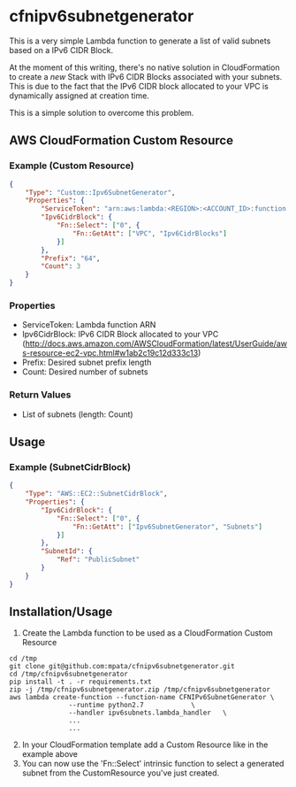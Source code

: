 # cfnipv6subnetgenerator

This is a very simple Lambda function to generate a list of valid subnets based on a IPv6 CIDR Block.

At the moment of this writing, there's no native solution in CloudFormation to create a *new* Stack with IPv6 CIDR Blocks associated with your subnets. This is due to the fact that the IPv6 CIDR block allocated to your VPC is dynamically assigned at creation time.

This is a simple solution to overcome this problem.


## AWS CloudFormation Custom Resource

### Example (Custom Resource)
```json
{
	"Type": "Custom::Ipv6SubnetGenerator",
	"Properties": {
		"ServiceToken": "arn:aws:lambda:<REGION>:<ACCOUNT_ID>:function:<FUNCTION_NAME>",
		"Ipv6CidrBlock": {
			"Fn::Select": ["0", {
				"Fn::GetAtt": ["VPC", "Ipv6CidrBlocks"]
			}]
		},
		"Prefix": "64",
		"Count": 3
	}
}
```
### Properties
* ServiceToken: Lambda function ARN
* Ipv6CidrBlock: IPv6 CIDR Block allocated to your VPC (http://docs.aws.amazon.com/AWSCloudFormation/latest/UserGuide/aws-resource-ec2-vpc.html#w1ab2c19c12d333c13)
* Prefix: Desired subnet prefix length
* Count: Desired number of subnets

### Return Values
* List of subnets (length: Count)

## Usage
### Example (SubnetCidrBlock)
```json
{
	"Type": "AWS::EC2::SubnetCidrBlock",
	"Properties": {
		"Ipv6CidrBlock": {
			"Fn::Select": ["0", {
				"Fn::GetAtt": ["Ipv6SubnetGenerator", "Subnets"]
			}]
		},
		"SubnetId": {
			"Ref": "PublicSubnet"
		}
	}
}
```

## Installation/Usage
1. Create the Lambda function to be used as a CloudFormation Custom Resource
```shell
cd /tmp
git clone git@github.com:mpata/cfnipv6subnetgenerator.git
cd /tmp/cfnipv6subnetgenerator
pip install -t . -r requirements.txt
zip -j /tmp/cfnipv6subnetgenerator.zip /tmp/cfnipv6subnetgenerator
aws lambda create-function --function-name CFNIPv6SubnetGenerator \
			   --runtime python2.7			  \
			   --handler ipv6subnets.lambda_handler   \
			   ...
			   ...
```
2. In your CloudFormation template add a Custom Resource like in the example above
3. You can now use the 'Fn::Select' intrinsic function to select a generated subnet from the CustomResource you've just created.
